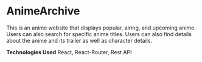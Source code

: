 
# AnimeArchive

This is an anime website that displays popular, airing, and upcoming anime. Users can also search for specific anime titles.
Users can also find details about the anime and its trailer as well as character details.


**Technologies Used**
React, React-Router, Rest API
